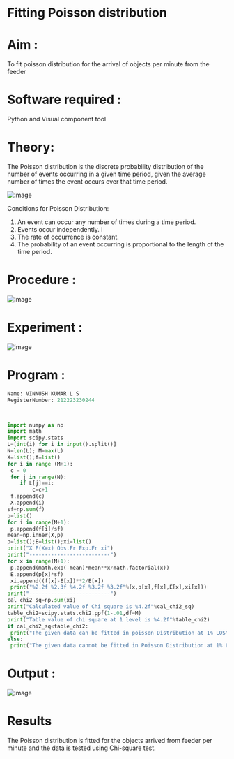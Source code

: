 # Fitting Poisson  distribution
# Aim : 

To fit poisson distribution for the arrival of objects per minute from the feeder

# Software required :  

Python and Visual component tool

# Theory:

The Poisson distribution is the discrete probability distribution of the number of events occurring in a given time period, given the average number of times the event occurs over that time period.

![image](https://user-images.githubusercontent.com/104613195/166248326-fd042076-8b0b-40c4-8b11-1d8e8fcb74db.png)

 Conditions for Poisson Distribution:

1. An event can occur any number of times during a time period.
2. Events occur independently. I
3. The rate of occurrence is constant.
4. The probability of an event occurring is proportional to the length of the time period. 
 
# Procedure :

![image](https://user-images.githubusercontent.com/104613195/166251988-d0c53205-6080-4f7b-ae4c-398178586637.png)

# Experiment :

![image](https://user-images.githubusercontent.com/103921593/230282876-f4a5afbf-cac1-4648-a1b0-c78840638a8e.png)

# Program :
```py
Name: VINNUSH KUMAR L S
RegisterNumber: 212223230244



import numpy as np
import math
import scipy.stats
L=[int(i) for i in input().split()]
N=len(L); M=max(L)
X=list();f=list()
for i in range (M+1):
 c = 0
 for j in range(N):
    if L[j]==i:
        c=c+1
 f.append(c)
 X.append(i)
sf=np.sum(f)
p=list()
for i in range(M+1):
 p.append(f[i]/sf)
mean=np.inner(X,p)
p=list();E=list();xi=list()
print("X P(X=x) Obs.Fr Exp.Fr xi")
print("--------------------------")
for x in range(M+1):
 p.append(math.exp(-mean)*mean**x/math.factorial(x))
 E.append(p[x]*sf)
 xi.append((f[x]-E[x])**2/E[x])
 print("%2.2f %2.3f %4.2f %3.2f %3.2f"%(x,p[x],f[x],E[x],xi[x]))
print("--------------------------")
cal_chi2_sq=np.sum(xi)
print("Calculated value of Chi square is %4.2f"%cal_chi2_sq)
table_chi2=scipy.stats.chi2.ppf(1-.01,df=M)
print("Table value of chi square at 1 level is %4.2f"%table_chi2)
if cal_chi2_sq<table_chi2:
 print("The given data can be fitted in poisson Distribution at 1% LOS")
else:
 print("The given data cannot be fitted in Poisson Distribution at 1% LOS")

```
 

# Output : 
![image](https://github.com/user-attachments/assets/95f63c73-7aa0-4a3f-9311-98117d3c6207)



# Results

The Poisson distribution is fitted for the objects arrived from feeder per minute and the data is tested using Chi-square test. 
 
